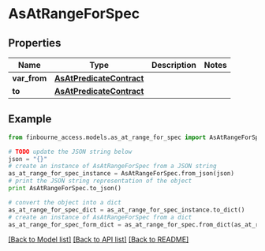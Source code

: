 # AsAtRangeForSpec


## Properties
Name | Type | Description | Notes
------------ | ------------- | ------------- | -------------
**var_from** | [**AsAtPredicateContract**](AsAtPredicateContract.md) |  | 
**to** | [**AsAtPredicateContract**](AsAtPredicateContract.md) |  | 

## Example

```python
from finbourne_access.models.as_at_range_for_spec import AsAtRangeForSpec

# TODO update the JSON string below
json = "{}"
# create an instance of AsAtRangeForSpec from a JSON string
as_at_range_for_spec_instance = AsAtRangeForSpec.from_json(json)
# print the JSON string representation of the object
print AsAtRangeForSpec.to_json()

# convert the object into a dict
as_at_range_for_spec_dict = as_at_range_for_spec_instance.to_dict()
# create an instance of AsAtRangeForSpec from a dict
as_at_range_for_spec_form_dict = as_at_range_for_spec.from_dict(as_at_range_for_spec_dict)
```
[[Back to Model list]](../README.md#documentation-for-models) [[Back to API list]](../README.md#documentation-for-api-endpoints) [[Back to README]](../README.md)


